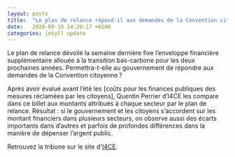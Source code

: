 ```yaml
---
layout: posts
title:  "Le plan de relance répond-il aux demandes de la Convention citoyenne ?"
date:   2020-09-10 14:20:17 +0100
categories: jekyll update
---
```



Le plan de relance dévoilé la semaine dernière fixe l’enveloppe financière supplémentaire allouée à la transition bas-carbone pour les deux prochaines années. Permettra-t-elle au gouvernement de répondre aux demandes de la Convention citoyenne ? 

Après avoir évalué avant l’été les [coûts pour les finances publiques des mesures réclamées par les citoyens], Quentin Perrier d’I4CE les compare dans ce billet aux montants attribués à chaque secteur par le plan de relance. Résultat : si le gouvernement et les citoyens s’accordent sur les montant financiers dans plusieurs secteurs, on observe aussi des écarts importants dans d’autres et parfois de profondes différences dans la manière de dépenser l’argent public.

Retrouvez la tribune sur le site d'[I4CE].

[I4CE]:https://www.i4ce.org/plan-de-relance_convention_citoyenne/

[besoins de financements publics additionnels identifiés par I4CE]:https://www.i4ce.org/convention-citoyenne-une-ambition-climat-rehaussee-un-cout-raisonne/
